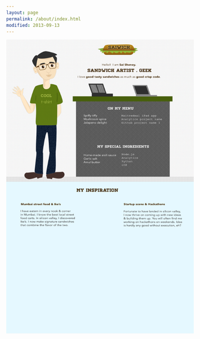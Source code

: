 ```yaml
---
layout: page
permalink: /about/index.html
modified: 2013-09-13
---
```

![Sai-wiches](/images/sai-wich-website.png)